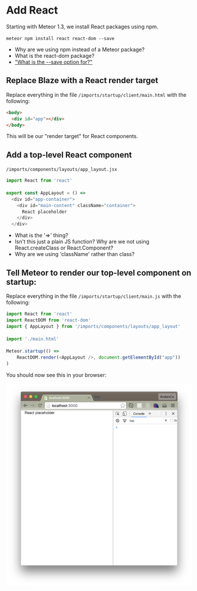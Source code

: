 # Add React

Starting with Meteor 1.3, we install React packages using npm.

```meteor npm install react react-dom --save```

- Why are we using npm instead of a Meteor package?
- What is the react-dom package?
- ["What is the --save option for?"](http://stackoverflow.com/questions/19578796/what-is-the-save-option-for-npm-install) 


## Replace Blaze with a React render target

Replace everything in the file ``` /imports/startup/client/main.html ``` with the following:


```html
<body>
  <div id="app"></div>
</body>
```

This will be our "render target" for React components.


## Add a top-level React component

``` /imports/components/layouts/app_layout.jsx ```
```js 
import React from 'react'

export const AppLayout = () =>
  <div id="app-container">
    <div id="main-content" className="container">
      React placeholder
    </div>
  </div>
```

- What is the '=>' thing?
- Isn't this just a plain JS function? Why are we not using React.createClass or React.Component?
- Why are we using 'className' rather than class?


## Tell Meteor to render our top-level component on startup:

Replace everything in the file ``` /imports/startup/client/main.js ``` with the following:

```js
import React from 'react'
import ReactDOM from 'react-dom'
import { AppLayout } from '/imports/components/layouts/app_layout'

import './main.html'

Meteor.startup(() =>
	ReactDOM.render(<AppLayout />, document.getElementById("app"))
)
```

You should now see this in your browser:

![Dflt view with React added](https://raw.githubusercontent.com/CodeChron/fullstack-js-preview-docs/master/images/react-added-dflt.png)
